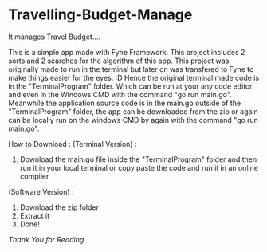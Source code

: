 # Travelling-Budget-Manage
It manages Travel Budget....

This is a simple app made with Fyne Framework.
This project includes 2 sorts and 2 searches for the algorithm of this app.
This project was originally made to run in the terminal but later on was transfered to Fyne to make things easier for the eyes. :D
Hence the original terminal made code is in the "TerminalProgram" folder. Which can be run at your any code editor and even in the Windows CMD with the command "go run main.go".
Meanwhile the application source code is in the main.go outside of the "TerminalProgram" folder, the app can be downloaded from the zip or again can be locally run on the windows CMD by again with the command "go run main.go".

How to Download : 
(Terminal Version) : 
1. Download the main.go file inside the "TerminalProgram" folder and then run it in your local terminal or copy paste the code and run it in an online compiler

(Software Version) : 
1. Download the zip folder
2. Extract it
3. Done!

_Thank You for Reading_ 
